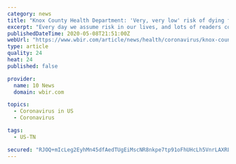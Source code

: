 ```yaml
---
category: news
title: "Knox County Health Department: 'Very, very low' risk of dying from COVID-19 in East Tennessee"
excerpt: "Every day we assume risk in our lives, and lots of readers continue to point that out. Your odds of dying of cancer are one in seven. Your odds of dying of heart disease are one i"
publishedDateTime: 2020-05-08T21:51:00Z
webUrl: "https://www.wbir.com/article/news/health/coronavirus/knox-county-health-department-very-very-low-risk-of-dying-from-covid-19/51-c7145fed-9240-475f-9294-06f5e02c42a0"
type: article
quality: 24
heat: 24
published: false

provider:
  name: 10 News
  domain: wbir.com

topics:
  - Coronavirus in US
  - Coronavirus

tags:
  - US-TN

secured: "RJOQ+mIcLeg2EyhMn45dfAedTUgEiMscNR8nkpe7tp91oFhUHcLh5VnrLAXRLOZ1N3dr/ptU5zDlZKTKt9P+VEfWUdM8zQGascOTbqaRqctjoWh6AJwUU07X+afzouln9/9fwcc7M9ptZbRuW/W6770BTZEM6cZsbcfLIN0oXH5ckViorZpEnCQF6NgUn0icl9HLQiG7CzdzVaB4qeTlST4FxeLFliiysIyz38ASxSqIe+STYxcr/NfeAuVyar9dXsbMlA20yHPyyvQ6+rwz5YvZ7oqEUvC1KjdD9als/D397iJvzr5PXLnVwQD0eFG2DXx1uL3doGD5XyNq58+K91D4qL/CV3bN0o/qGqVzLokWEdaHBNOUfxKU0tRxYNu8TqmwHgPilU+eYgE8Qe4xAvFI7nTDQsO5XxyOi1BLVo97FtAs/iL0wbRzyjw6ER4dTkNGTeMxZxapxlU4y7cxcnaTS1HLrz5JchID+71+dBA=;zRSEftIY+4y5UqcTkJGC2w=="
---
```


